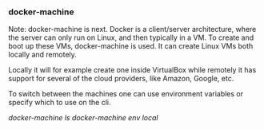 
### docker-machine

Note:
docker-machine is next.
Docker is a client/server architecture, where the server can only run
on Linux, and then typically in a VM. To create and boot up these VMs,
docker-machine is used. It can create Linux VMs both locally and remotely.

Locally it will for example create one inside VirtualBox while remotely
it has support for several of the cloud providers, like Amazon, Google, etc.

To switch between the machines one can use environment variables or specify
which to use on the cli.

_docker-machine ls_
_docker-machine env local_
